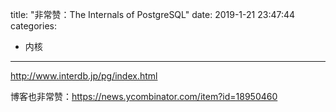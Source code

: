 title: "非常赞：The Internals of PostgreSQL"
date: 2019-1-21 23:47:44
categories:
- 内核
---

<http://www.interdb.jp/pg/index.html>

博客也非常赞：https://news.ycombinator.com/item?id=18950460
